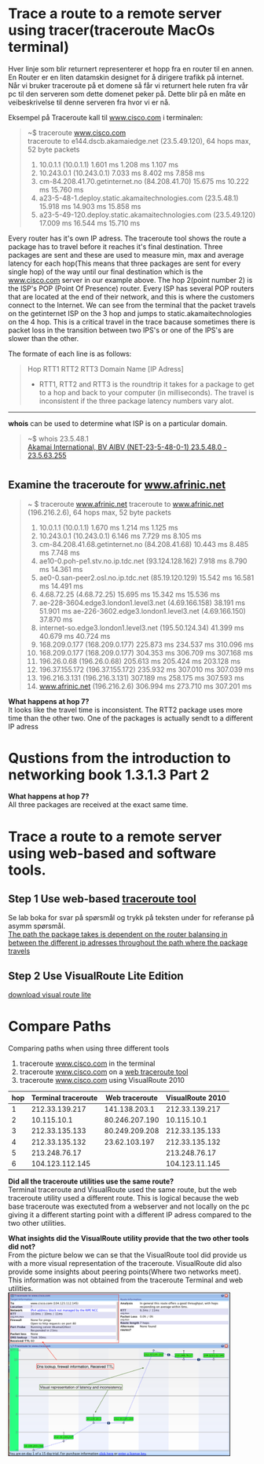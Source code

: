 # Trace a route to a remote server using tracer(traceroute MacOs terminal)
Hver linje som blir returnert representerer et hopp fra en router til en annen.
En Router er en liten datamskin designet for å dirigere trafikk på internet. 
Når vi bruker traceroute på et domene så får vi returnert hele ruten fra vår pc
til den serveren som dette domenet peker på. Dette blir på en måte en veibeskrivelse 
til denne serveren fra hvor vi er nå. 

Eksempel på Traceroute kall til www.cisco.com i terminalen:
>~$ traceroute www.cisco.com <br> 
traceroute to e144.dscb.akamaiedge.net (23.5.49.120), 64 hops max, 52 byte packets
 >1.  10.0.1.1 (10.0.1.1)  1.601 ms  1.208 ms  1.107 ms
 >2.  10.243.0.1 (10.243.0.1)  7.033 ms  8.402 ms  7.858 ms
 >3.  cm-84.208.41.70.getinternet.no (84.208.41.70)  15.675 ms  10.222 ms  15.760 ms
 >4.  a23-5-48-1.deploy.static.akamaitechnologies.com (23.5.48.1)  15.918 ms  14.903 ms  15.858 ms
 >5.  a23-5-49-120.deploy.static.akamaitechnologies.com (23.5.49.120)  17.009 ms  16.544 ms  15.710 ms
 
Every router has it's own IP adress. The traceroute tool shows the route a package has to travel before it reaches
it's final destination. Three packages are sent and these are used to measure min, max and average latency for each
hop(This means that three packages are sent for every single hop) of the way until our final destination which is the www.cisco.com server in our example above. 
The hop 2(point number 2) is the ISP's POP (Point Of Presence) router. Every ISP has several POP routers that
are located at the end of their network, and this is where the customers connect to the Internet. We can see
from the terminal that the packet travels on the getinternet ISP on the 3 hop and jumps to static.akamaitechnologies
on the 4 hop. This is a critical travel in the trace bacause sometimes there is packet loss in the transition 
between two IPS's or one of the IPS's are slower than the other. 

The formate of each line is as follows:<br>
>Hop RTT1 RTT2 RTT3 Domain Name [IP Adress]<br>
>- RTT1, RTT2 and RTT3 is the roundtrip it takes for a package to get to a hop and back to your computer 
(in milliseconds). The travel is inconsistent if the three package latency numbers vary alot.  

_________
**whois** can be used to determine what ISP is on a particular domain. 

>~$ whois 23.5.48.1<br>
[Akamai International, BV AIBV (NET-23-5-48-0-1) 23.5.48.0 - 23.5.63.255](https://whois.arin.net/rest/nets;q=23.5.48.1?showDetails=true&showARIN=false&showNonArinTopLevelNet=false&ext=netref2)
#
## Examine the traceroute for www.afrinic.net
> ~ $ traceroute www.afrinic.net
traceroute to www.afrinic.net (196.216.2.6), 64 hops max, 52 byte packets
 >1.  10.0.1.1 (10.0.1.1)  1.670 ms  1.214 ms  1.125 ms
 >2.  10.243.0.1 (10.243.0.1)  6.146 ms  7.729 ms  8.105 ms
 >3.  cm-84.208.41.68.getinternet.no (84.208.41.68)  10.443 ms  8.485 ms  7.748 ms
 >4.  ae10-0.poh-pe1.stv.no.ip.tdc.net (93.124.128.162)  7.918 ms  8.790 ms  14.361 ms
 >5.  ae0-0.san-peer2.osl.no.ip.tdc.net (85.19.120.129)  15.542 ms  16.581 ms  14.491 ms
 >6.  4.68.72.25 (4.68.72.25)  15.695 ms  15.342 ms  15.536 ms
 >7.  ae-228-3604.edge3.london1.level3.net (4.69.166.158)  38.191 ms  51.901 ms
    ae-226-3602.edge3.london1.level3.net (4.69.166.150)  37.870 ms
 >8.  internet-so.edge3.london1.level3.net (195.50.124.34)  41.399 ms  40.679 ms  40.724 ms
 >9.  168.209.0.177 (168.209.0.177)  225.873 ms  234.537 ms  310.096 ms
>10.  168.209.0.177 (168.209.0.177)  304.353 ms  306.709 ms  307.168 ms
>11.  196.26.0.68 (196.26.0.68)  205.613 ms  205.424 ms  203.128 ms
>12.  196.37.155.172 (196.37.155.172)  235.932 ms  307.010 ms  307.039 ms
>13.  196.216.3.131 (196.216.3.131)  307.189 ms  258.175 ms  307.593 ms
>14.  www.afrinic.net (196.216.2.6)  306.994 ms  273.710 ms  307.201 ms

**What happens at hop 7?**<br>
It looks like the travel time is inconsistent. The RTT2 package uses more time than the other two.
One of the packages is actually sendt to a different IP adress <br>

# Qustions from the introduction to networking book 1.3.1.3 Part 2
**What happens at hop 7?**<br>
All three packages are received at the exact same time. 

# Trace a route to a remote server using web-based and software tools.
## Step 1 Use web-based [traceroute tool](http://www.subnetonline.com/pages/network-tools/online-tracepath.php)
Se lab boka for svar på spørsmål og trykk på teksten under for
 referanse på asymm spørsmål.
<br> 
[The path the package takes is dependent on the router balansing
in between the different ip adresses throughout the path where
the package travels](http://www.bgpbook.com/archpolicyasymmetry.html)
<br>
## Step 2 Use VisualRoute Lite Edition
[download visual route lite](http://www.visualroute.com/download.html)
<br>

# Compare Paths
Comparing paths when using three different tools 
<br>
1. traceroute www.cisco.com in the terminal
2. traceroute www.cisco.com on a [web traceroute tool](http://www.subnetonline.com/pages/network-tools/online-tracepath.php)
3. traceroute www.cisco.com using VisualRoute 2010

| hop | Terminal traceroute | Web traceroute | VisualRoute 2010 |
|-----|---------------------|----------------|------------------|
| 1   |212.33.139.217|141.138.203.1|212.33.139.217|
| 2   |10.115.10.1 |80.246.207.190|10.115.10.1|
| 3   |212.33.135.133|80.249.209.208|212.33.135.133|
| 4   |212.33.135.132|23.62.103.197|212.33.135.132|
| 5   |213.248.76.17|                |213.248.76.17|
| 6   |104.123.112.145|                |104.123.11.145|

**Did all the traceroute utilities use the same route?**
<br>
Terminal traceroute and VisualRoute used the same route, but the web traceroute
utility used a different route. This is logical because the web base traceroute
was exectuted from a webserver and not locally on the pc giving it a different 
starting point with a different IP adress compared to the two other utilities.

**What insights did the VisualRoute utility provide that the two other tools did not?**
<br>
From the picture below we can se that the VisualRoute tool did provide us with 
a more visual representation of the traceroute. VisualRoute did also provide
some insights about peering points(Where two networks meet). This information
was not obtained from the traceroute Terminal and web utilities.
<br>
<a href="VisualRoute-www.cisco.com.png
" target="_blank"><img src="VisualRoute-www.cisco.com.png" 
alt="IMAGE ALT TEXT HERE" width="450px"  border="1" /></a>
